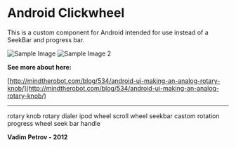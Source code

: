 Android Clickwheel
=============

This is a custom component for Android intended for use instead of a SeekBar and progress bar.

![Sample Image](https://github.com/VadimDev/android-seekbar-like-ipod-clickwheel/blob/master/ru.clickwheel.TestActivity/res/raw/sample_image.png
 "An example implementation")
![Sample Image 2](https://github.com/VadimDev/android-seekbar-like-ipod-clickwheel/blob/master/ru.clickwheel.TestActivity/res/raw/sample_image.png?raw=true "Another example implementation")


**See more about here:**

[http://mindtherobot.com/blog/534/android-ui-making-an-analog-rotary-knob/](http://mindtherobot.com/blog/534/android-ui-making-an-analog-rotary-knob/)

-------------
rotary knob
rotary dialer
ipod wheel
scroll wheel
seekbar castom rotation
progress wheel
seek bar handle

**Vadim Petrov - 2012**